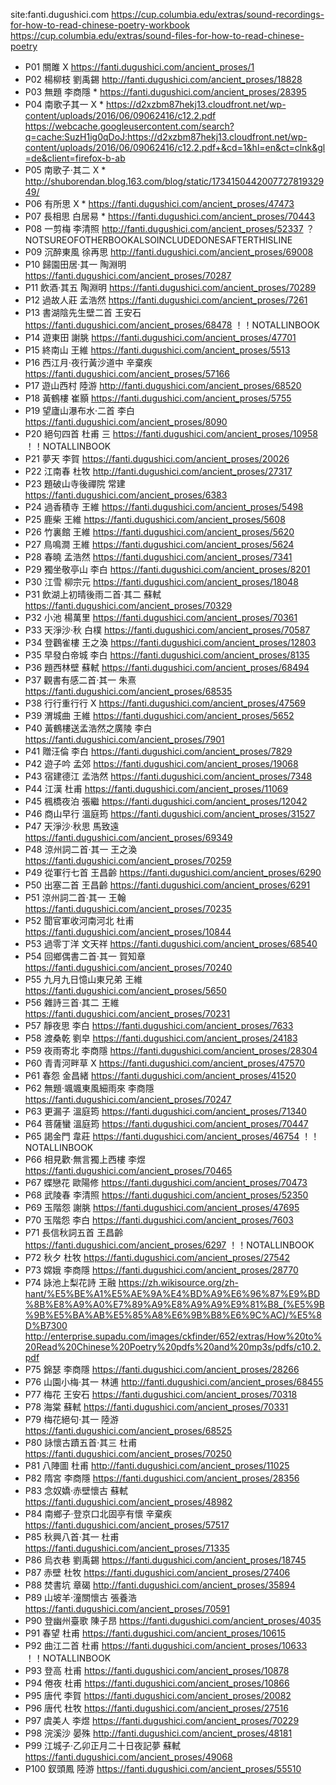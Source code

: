 
site:fanti.dugushici.com
https://cup.columbia.edu/extras/sound-recordings-for-how-to-read-chinese-poetry-workbook
https://cup.columbia.edu/extras/sound-files-for-how-to-read-chinese-poetry

- P01 關雎 X  https://fanti.dugushici.com/ancient_proses/1
- P02 楊柳枝 劉禹錫 http://fanti.dugushici.com/ancient_proses/18828
- P03 無題 李商隱 * https://fanti.dugushici.com/ancient_proses/28395
- P04 南歌子其一 X * https://d2xzbm87hekj13.cloudfront.net/wp-content/uploads/2016/06/09062416/c12.2.pdf https://webcache.googleusercontent.com/search?q=cache:SuzH1ig0qDoJ:https://d2xzbm87hekj13.cloudfront.net/wp-content/uploads/2016/06/09062416/c12.2.pdf+&cd=1&hl=en&ct=clnk&gl=de&client=firefox-b-ab
- P05 南歌子·其二 X * http://shuborendan.blog.163.com/blog/static/173415044200772781932949/
- P06 有所思 X * https://fanti.dugushici.com/ancient_proses/47473
- P07 長相思 白居易 * https://fanti.dugushici.com/ancient_proses/70443
- P08 一剪梅 李清照 http://fanti.dugushici.com/ancient_proses/52337
？ NOTSUREOFOTHERBOOKALSOINCLUDEDONESAFTERTHISLINE
- P09 沉醉東風 徐再思 http://fanti.dugushici.com/ancient_proses/69008
- P10 歸園田居·其一 陶淵明 https://fanti.dugushici.com/ancient_proses/70287
- P11 飲酒·其五 陶淵明 https://fanti.dugushici.com/ancient_proses/70289
- P12 過故人莊 孟浩然 https://fanti.dugushici.com/ancient_proses/7261
- P13 書湖陰先生壁二首 王安石 https://fanti.dugushici.com/ancient_proses/68478 ！！NOTALLINBOOK
- P14 遊東田 謝朓 https://fanti.dugushici.com/ancient_proses/47701
- P15 終南山 王維 https://fanti.dugushici.com/ancient_proses/5513
- P16 西江月·夜行黃沙道中 辛棄疾 https://fanti.dugushici.com/ancient_proses/57166
- P17 遊山西村 陸游 http://fanti.dugushici.com/ancient_proses/68520
- P18 黃鶴樓 崔顥 https://fanti.dugushici.com/ancient_proses/5755
- P19 望廬山瀑布水·二首 李白 https://fanti.dugushici.com/ancient_proses/8090
- P20 絕句四首 杜甫 三 https://fanti.dugushici.com/ancient_proses/10958 ！！NOTALLINBOOK
- P21 夢天 李賀 https://fanti.dugushici.com/ancient_proses/20026
- P22 江南春 杜牧 http://fanti.dugushici.com/ancient_proses/27317
- P23 題破山寺後禪院 常建 https://fanti.dugushici.com/ancient_proses/6383
- P24 過香積寺 王維 https://fanti.dugushici.com/ancient_proses/5498
- P25 鹿柴 王維 https://fanti.dugushici.com/ancient_proses/5608
- P26 竹裏館 王維 https://fanti.dugushici.com/ancient_proses/5620
- P27 鳥鳴澗 王維 https://fanti.dugushici.com/ancient_proses/5624
- P28 春曉 孟浩然 https://fanti.dugushici.com/ancient_proses/7341
- P29 獨坐敬亭山 李白 https://fanti.dugushici.com/ancient_proses/8201
- P30 江雪 柳宗元 https://fanti.dugushici.com/ancient_proses/18048
- P31 飲湖上初晴後雨二首·其二 蘇軾 https://fanti.dugushici.com/ancient_proses/70329
- P32 小池 楊萬里 https://fanti.dugushici.com/ancient_proses/70361
- P33 天淨沙·秋  白樸 https://fanti.dugushici.com/ancient_proses/70587
- P34 登鸛雀樓 王之渙 https://fanti.dugushici.com/ancient_proses/12803
- P35 早發白帝城 李白 https://fanti.dugushici.com/ancient_proses/8135
- P36 題西林壁 蘇軾 https://fanti.dugushici.com/ancient_proses/68494
- P37 觀書有感二首·其一 朱熹 https://fanti.dugushici.com/ancient_proses/68535
- P38 行行重行行 X https://fanti.dugushici.com/ancient_proses/47569
- P39 渭城曲 王維 https://fanti.dugushici.com/ancient_proses/5652
- P40 黃鶴樓送孟浩然之廣陵 李白 https://fanti.dugushici.com/ancient_proses/7901
- P41 贈汪倫 李白 https://fanti.dugushici.com/ancient_proses/7829
- P42 遊子吟 孟郊 https://fanti.dugushici.com/ancient_proses/19068
- P43 宿建德江 孟浩然 https://fanti.dugushici.com/ancient_proses/7348
- P44 江漢 杜甫 https://fanti.dugushici.com/ancient_proses/11069
- P45 楓橋夜泊 張繼 https://fanti.dugushici.com/ancient_proses/12042
- P46 商山早行 溫庭筠 https://fanti.dugushici.com/ancient_proses/31527
- P47 天淨沙·秋思 馬致遠 https://fanti.dugushici.com/ancient_proses/69349
- P48 涼州詞二首·其一 王之渙 https://fanti.dugushici.com/ancient_proses/70259
- P49 從軍行七首 王昌齡 https://fanti.dugushici.com/ancient_proses/6290
- P50 出塞二首 王昌齡 https://fanti.dugushici.com/ancient_proses/6291
- P51 涼州詞二首·其一 王翰 https://fanti.dugushici.com/ancient_proses/70235
- P52 聞官軍收河南河北 杜甫 https://fanti.dugushici.com/ancient_proses/10844
- P53 過零丁洋 文天祥 https://fanti.dugushici.com/ancient_proses/68540
- P54 回鄉偶書二首·其一 賀知章 https://fanti.dugushici.com/ancient_proses/70240
- P55 九月九日憶山東兄弟 王維 https://fanti.dugushici.com/ancient_proses/5650
- P56 雜詩三首·其二 王維 https://fanti.dugushici.com/ancient_proses/70231
- P57 靜夜思 李白 https://fanti.dugushici.com/ancient_proses/7633
- P58 渡桑乾 劉皁 https://fanti.dugushici.com/ancient_proses/24183
- P59 夜雨寄北 李商隱 https://fanti.dugushici.com/ancient_proses/28304
- P60 青青河畔草 X https://fanti.dugushici.com/ancient_proses/47570
- P61 春怨 金昌緒 https://fanti.dugushici.com/ancient_proses/41520
- P62 無題·颯颯東風細雨來 李商隱 https://fanti.dugushici.com/ancient_proses/70247
- P63 更漏子 溫庭筠 https://fanti.dugushici.com/ancient_proses/71340
- P64 菩薩蠻 溫庭筠 https://fanti.dugushici.com/ancient_proses/70447
- P65 謁金門 韋莊 https://fanti.dugushici.com/ancient_proses/46754 ！！NOTALLINBOOK
- P66 相見歡·無言獨上西樓 李煜 https://fanti.dugushici.com/ancient_proses/70465
- P67 蝶戀花 歐陽修 https://fanti.dugushici.com/ancient_proses/70473
- P68 武陵春 李清照 https://fanti.dugushici.com/ancient_proses/52350
- P69 玉階怨 謝朓 https://fanti.dugushici.com/ancient_proses/47695
- P70 玉階怨 李白 https://fanti.dugushici.com/ancient_proses/7603
- P71 長信秋詞五首 王昌齡 https://fanti.dugushici.com/ancient_proses/6297 ！！NOTALLINBOOK
- P72 秋夕 杜牧 https://fanti.dugushici.com/ancient_proses/27542
- P73 嫦娥 李商隱 https://fanti.dugushici.com/ancient_proses/28770
- P74 詠池上梨花詩 王融 https://zh.wikisource.org/zh-hant/%E5%BE%A1%E5%AE%9A%E4%BD%A9%E6%96%87%E9%BD%8B%E8%A9%A0%E7%89%A9%E8%A9%A9%E9%81%B8_(%E5%9B%9B%E5%BA%AB%E5%85%A8%E6%9B%B8%E6%9C%AC)/%E5%8D%B7300 http://enterprise.supadu.com/images/ckfinder/652/extras/How%20to%20Read%20Chinese%20Poetry%20pdfs%20and%20mp3s/pdfs/c10.2.pdf
- P75 錦瑟 李商隱 https://fanti.dugushici.com/ancient_proses/28266
- P76 山園小梅·其一 林逋 http://fanti.dugushici.com/ancient_proses/68455
- P77 梅花 王安石 https://fanti.dugushici.com/ancient_proses/70318
- P78 海棠 蘇軾 https://fanti.dugushici.com/ancient_proses/70331
- P79 梅花絕句·其一 陸游 https://fanti.dugushici.com/ancient_proses/68525
- P80 詠懷古蹟五首·其三 杜甫 https://fanti.dugushici.com/ancient_proses/70250
- P81 八陣圖 杜甫 http://fanti.dugushici.com/ancient_proses/11025
- P82 隋宮 李商隱 https://fanti.dugushici.com/ancient_proses/28356
- P83 念奴嬌·赤壁懷古 蘇軾 https://fanti.dugushici.com/ancient_proses/48982
- P84 南鄉子·登京口北固亭有懷 辛棄疾 https://fanti.dugushici.com/ancient_proses/57517
- P85 秋興八首·其一 杜甫 https://fanti.dugushici.com/ancient_proses/71335
- P86 烏衣巷 劉禹錫 https://fanti.dugushici.com/ancient_proses/18745
- P87 赤壁 杜牧 https://fanti.dugushici.com/ancient_proses/27406
- P88 焚書坑 章碣 http://fanti.dugushici.com/ancient_proses/35894
- P89 山坡羊·潼關懷古 張養浩 https://fanti.dugushici.com/ancient_proses/70591
- P90 登幽州臺歌 陳子昂 https://fanti.dugushici.com/ancient_proses/4035
- P91 春望 杜甫 https://fanti.dugushici.com/ancient_proses/10615
- P92 曲江二首 杜甫 https://fanti.dugushici.com/ancient_proses/10633 ！！NOTALLINBOOK
- P93 登高 杜甫 https://fanti.dugushici.com/ancient_proses/10878
- P94 倦夜 杜甫 https://fanti.dugushici.com/ancient_proses/10866
- P95 唐代 李賀 https://fanti.dugushici.com/ancient_proses/20082
- P96 唐代 杜牧 https://fanti.dugushici.com/ancient_proses/27516
- P97 虞美人 李煜 https://fanti.dugushici.com/ancient_proses/70229
- P98 浣溪沙 晏殊 http://fanti.dugushici.com/ancient_proses/48181
- P99 江城子·乙卯正月二十日夜記夢 蘇軾 https://fanti.dugushici.com/ancient_proses/49068
- P100 釵頭鳳 陸游 https://fanti.dugushici.com/ancient_proses/55510
